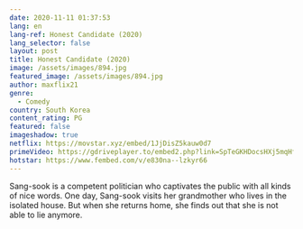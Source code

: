 ```yaml
---
date: 2020-11-11 01:37:53
lang: en
lang-ref: Honest Candidate (2020)
lang_selector: false
layout: post
title: Honest Candidate (2020)
image: /assets/images/894.jpg
featured_image: /assets/images/894.jpg
author: maxflix21
genre:
  - Comedy
country: South Korea
content_rating: PG
featured: false
imageshadow: true
netflix: https://movstar.xyz/embed/1JjDisZ5kauw0d7
primeVideo: https://gdriveplayer.to/embed2.php?link=SpTeGKHDocsHXj5mqHfQJgNZ%252FY4cfQsRPxEGu6cimsYxCX%252FcbV4aVJfu5%252FkXJNEpAke8jYrMR7nhHNDLDaQ6Xv6e2hksHnXKr58WEK3wQTXp3H8uBtPA5Dfdce232HUGSZtsfCbGNhsy1y8cBqS%252BSi916S%252BajOwMXsSsX%252F7z4rxYghPdeeOBxDDbsIR1u8AKY%253D
hotstar: https://www.fembed.com/v/e830na--lzkyr66
---
```

 Sang-sook is a competent politician who captivates the public with all kinds of nice words. One day, Sang-sook visits her grandmother who lives in the isolated house. But when she returns home, she finds out that she is not able to lie anymore.